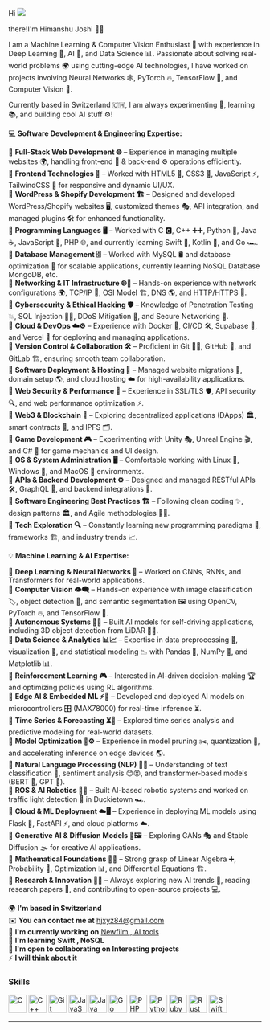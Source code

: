 Hi ![](https://user-images.githubusercontent.com/18350557/176309783-0785949b-9127-417c-8b55-ab5a4333674e.gif)

there!I'm Himanshu Joshi 🤖🚀

I am a Machine Learning & Computer Vision Enthusiast 🎯 with experience in Deep Learning 🧠, AI 🤖, and Data Science 📊. Passionate about solving real-world problems 🌍 using cutting-edge AI technologies, I have worked on projects involving Neural Networks 🕸️, PyTorch 🔥, TensorFlow 🔬, and Computer Vision 👀.

Currently based in Switzerland 🇨🇭, I am always experimenting 🔬, learning 📚, and building cool AI stuff ⚙️!

💻 **Software Development & Engineering Expertise:**

🔹 **Full-Stack Web Development 🌐** – Experience in managing multiple websites 🌍, handling front-end 🎨 & back-end ⚙️ operations efficiently.  
🔹 **Frontend Technologies 🎨** – Worked with HTML5 📜, CSS3 🎨, JavaScript ⚡, TailwindCSS 🌊 for responsive and dynamic UI/UX.  
🔹 **WordPress & Shopify Development 🏗️** – Designed and developed WordPress/Shopify websites 🖥️, customized themes 🎭, API integration, and managed plugins 🛠️ for enhanced functionality.  
🔹 **Programming Languages 🖥️** – Worked with C 🅲, C++ ➕➕, Python 🐍, Java ☕, JavaScript 📝, PHP 🌐, and currently learning Swift 🍏, Kotlin 📱, and Go 🏎️.  
🔹 **Database Management 🗄️** – Worked with MySQL 🛢️ and database optimization 🚀 for scalable applications, currently learning NoSQL Database MongoDB, etc.  
🔹 **Networking & IT Infrastructure 🌐🔧** – Hands-on experience with network configurations 🌍, TCP/IP 📡, OSI Model 🏗️, DNS 🌎, and HTTP/HTTPS 🔐.  
🔹 **Cybersecurity & Ethical Hacking 🛡️** – Knowledge of Penetration Testing 💥, SQL Injection 🏴‍☠️, DDoS Mitigation 🛑, and Secure Networking 🔐.  
🔹 **Cloud & DevOps ☁️⚙️** – Experience with Docker 🐳, CI/CD 🛠️, Supabase 🔄, and Vercel 🚀 for deploying and managing applications.  
🔹 **Version Control & Collaboration 🛠️** – Proficient in Git 🧑‍💻, GitHub 🌟, and GitLab 🏗️, ensuring smooth team collaboration.  
🔹 **Software Deployment & Hosting 🚀** – Managed website migrations 🔄, domain setup 🌎, and cloud hosting ☁️ for high-availability applications.  
🔹 **Web Security & Performance 🔐** – Experience in SSL/TLS 🛡️, API security 🔍, and web performance optimization ⚡.  
🔹 **Web3 & Blockchain 🔗** – Exploring decentralized applications (DApps) 🏛️, smart contracts 📜, and IPFS 🗂️.  
🔹 **Game Development 🎮** – Experimenting with Unity 🎭, Unreal Engine 🎬, and C# 🎵 for game mechanics and UI design.  
🔹 **OS & System Administration 🖥️** – Comfortable working with Linux 🐧, Windows 🏴, and MacOS 🍏 environments.  
🔹 **APIs & Backend Development ⚙️** – Designed and managed RESTful APIs 🛠️, GraphQL 🔌, and backend integrations 🔄.  
🔹 **Software Engineering Best Practices 🏗️** – Following clean coding ✨, design patterns 🏛️, and Agile methodologies 🏃‍♂️.  
🔹 **Tech Exploration 🔍** – Constantly learning new programming paradigms 🚀, frameworks 🏗️, and industry trends 📈.

💡 **Machine Learning & AI Expertise:**

🔹 **Deep Learning & Neural Networks 🧠** – Worked on CNNs, RNNs, and Transformers for real-world applications.  
🔹 **Computer Vision 👁️‍🗨️** – Hands-on experience with image classification 🏷️, object detection 🎯, and semantic segmentation 🖼️ using OpenCV, PyTorch 🔥, and TensorFlow 🧪.  
🔹 **Autonomous Systems 🚗🤖** – Built AI models for self-driving applications, including 3D object detection from LiDAR 🛑📡.  
🔹 **Data Science & Analytics 📊📈** – Expertise in data preprocessing 🧹, visualization 🎨, and statistical modeling 📉 with Pandas 🐼, NumPy 🔢, and Matplotlib 📊.  
🔹 **Reinforcement Learning 🎮** – Interested in AI-driven decision-making 🏆 and optimizing policies using RL algorithms.  
🔹 **Edge AI & Embedded ML ⚡🔌** – Developed and deployed AI models on microcontrollers 🎛️ (MAX78000) for real-time inference ⏳.  
🔹 **Time Series & Forecasting ⏳🔮** – Explored time series analysis and predictive modeling for real-world datasets.  
🔹 **Model Optimization 🚀⚙️** – Experience in model pruning ✂️, quantization 📏, and accelerating inference on edge devices 🌎.  
🔹 **Natural Language Processing (NLP) 💬📖** – Understanding of text classification 📝, sentiment analysis 😊😡, and transformer-based models (BERT 🦾, GPT 🤖).  
🔹 **ROS & AI Robotics 🤖🔧** – Built AI-based robotic systems and worked on traffic light detection 🚦 in Duckietown 🏎️.  
🔹 **Cloud & ML Deployment ☁️🖥️** – Experience in deploying ML models using Flask 🍶, FastAPI ⚡, and cloud platforms ☁️.  
🔹 **Generative AI & Diffusion Models 🎨🖼️** – Exploring GANs 🎭 and Stable Diffusion 🌫️ for creative AI applications.  
🔹 **Mathematical Foundations 🔢📐** – Strong grasp of Linear Algebra ➕, Probability 🎲, Optimization 📊, and Differential Equations 🏗️.  
🔹 **Research & Innovation 🔬📜** – Always exploring new AI trends 🚀, reading research papers 📑, and contributing to open-source projects 💻.


🌍 **I'm based in Switzerland**  
✉️ **You can contact me at** [hjxyz84@gmail.com](mailto:hjxyz84@gmail.com)  
🚀 **I'm currently working on** [Newfilm , AI tools](http://xyzzy.com)  
🧠 **I'm learning Swift , NoSQL**  
🤝 **I'm open to collaborating on Interesting projects**  
⚡ **I will think about it**

### Skills
<p align="left">
  <a href="https://docs.microsoft.com/en-us/cpp/?view=msvc-170" target="_blank" rel="noreferrer"><img src="https://raw.githubusercontent.com/danielcranney/readme-generator/main/public/icons/skills/c-colored.svg" width="36" height="36" alt="C" /></a>
  <a href="https://docs.microsoft.com/en-us/cpp/?view=msvc-170" target="_blank" rel="noreferrer"><img src="https://raw.githubusercontent.com/danielcranney/readme-generator/main/public/icons/skills/cplusplus-colored.svg" width="36" height="36" alt="C++" /></a>
  <a href="https://git-scm.com/" target="_blank" rel="noreferrer"><img src="https://raw.githubusercontent.com/danielcranney/readme-generator/main/public/icons/skills/git-colored.svg" width="36" height="36" alt="Git" /></a>
  <a href="https://developer.mozilla.org/en-US/docs/Web/JavaScript" target="_blank" rel="noreferrer"><img src="https://raw.githubusercontent.com/danielcranney/readme-generator/main/public/icons/skills/javascript-colored.svg" width="36" height="36" alt="JavaScript" /></a>
  <a href="https://www.oracle.com/java/" target="_blank" rel="noreferrer"><img src="https://raw.githubusercontent.com/danielcranney/readme-generator/main/public/icons/skills/java-colored.svg" width="36" height="36" alt="Java" /></a>
  <a href="https://go.dev/doc/" target="_blank" rel="noreferrer"><img src="https://raw.githubusercontent.com/danielcranney/readme-generator/main/public/icons/skills/go-colored.svg" width="36" height="36" alt="Go" /></a>
  <a href="https://www.php.net/" target="_blank" rel="noreferrer"><img src="https://raw.githubusercontent.com/danielcranney/readme-generator/main/public/icons/skills/php-colored.svg" width="36" height="36" alt="PHP" /></a>
  <a href="https://www.python.org/" target="_blank" rel="noreferrer"><img src="https://raw.githubusercontent.com/danielcranney/readme-generator/main/public/icons/skills/python-colored.svg" width="36" height="36" alt="Python" /></a>
  <a href="https://www.ruby-lang.org/en/" target="_blank" rel="noreferrer"><img src="https://raw.githubusercontent.com/danielcranney/readme-generator/main/public/icons/skills/ruby-colored.svg" width="36" height="36" alt="Ruby" /></a>
  <a href="https://www.rust-lang.org/" target="_blank" rel="noreferrer"><img src="https://raw.githubusercontent.com/danielcranney/readme-generator/main/public/icons/skills/rust-colored.svg" width="36" height="36" alt="Rust" /></a>
  <a href="https://developer.apple.com/swift/" target="_blank" rel="noreferrer"><img src="https://raw.githubusercontent.com/danielcranney/readme-generator/main/public/icons/skills/swift-colored.svg" width="36" height="36" alt="Swift" /></a>
</p>

---
